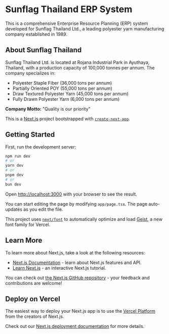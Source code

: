 # Sunflag Thailand ERP System

This is a comprehensive Enterprise Resource Planning (ERP) system developed for Sunflag Thailand Ltd., a leading polyester yarn manufacturing company established in 1989.

## About Sunflag Thailand

Sunflag Thailand Ltd. is located at Rojana Industrial Park in Ayuthaya, Thailand, with a production capacity of 100,000 tonnes per annum. The company specializes in:

- Polyester Staple Fiber (36,000 tons per annum)
- Partially Oriented POY (55,000 tons per annum)
- Draw Textured Polyester Yarn (45,000 tons per annum)
- Fully Drawn Polyester Yarn (6,000 tons per annum)

**Company Motto:** "Quality is our priority"

This is a [Next.js](https://nextjs.org) project bootstrapped with [`create-next-app`](https://nextjs.org/docs/app/api-reference/cli/create-next-app).

## Getting Started

First, run the development server:

```bash
npm run dev
# or
yarn dev
# or
pnpm dev
# or
bun dev
```

Open [http://localhost:3000](http://localhost:3000) with your browser to see the result.

You can start editing the page by modifying `app/page.tsx`. The page auto-updates as you edit the file.

This project uses [`next/font`](https://nextjs.org/docs/app/building-your-application/optimizing/fonts) to automatically optimize and load [Geist](https://vercel.com/font), a new font family for Vercel.

## Learn More

To learn more about Next.js, take a look at the following resources:

- [Next.js Documentation](https://nextjs.org/docs) - learn about Next.js features and API.
- [Learn Next.js](https://nextjs.org/learn) - an interactive Next.js tutorial.

You can check out [the Next.js GitHub repository](https://github.com/vercel/next.js) - your feedback and contributions are welcome!

## Deploy on Vercel

The easiest way to deploy your Next.js app is to use the [Vercel Platform](https://vercel.com/new?utm_medium=default-template&filter=next.js&utm_source=create-next-app&utm_campaign=create-next-app-readme) from the creators of Next.js.

Check out our [Next.js deployment documentation](https://nextjs.org/docs/app/building-your-application/deploying) for more details.
